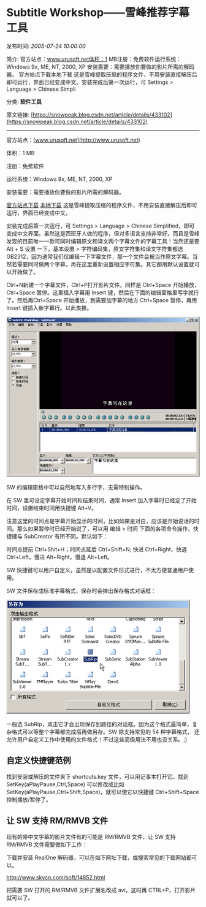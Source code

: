 # Subtitle Workshop——雪峰推荐字幕工具

发布时间: *2005-07-24 10:00:00*

简介: 官方站点：www.urusoft.net体积：1 MB注册：免费软件运行系统：Windows 9x, ME, NT, 2000, XP 安装需要：需要播放你要做的影片所需的解码器。 官方站点下载本地下载 这是雪峰提取压缩的程序文件，不用安装直接解压后即可运行，界面已经变成中文。安装完成后第一次运行，可 Settings > Language > Chinese Simpli

分类: __软件工具__

原文链接: [https://snowpeak.blog.csdn.net/article/details/433102](https://snowpeak.blog.csdn.net/article/details/433102)

---------

官方站点：[www.urusoft.net](<http://www.urusoft.net>)

体积：1 MB

注册：免费软件

运行系统：Windows 9x, ME, NT, 2000, XP

安装需要：需要播放你要做的影片所需的解码器。

[官方站点下载](<http://www.urusoft.net/download.php?lang=1&id=sw>)
[本地下载](<http://www.snowpeak.org/media/tool/SubtitleWorkshop251.zip>) 这是雪峰提取压缩的程序文件，不用安装直接解压后即可运行，界面已经变成中文。

安装完成后第一次运行，可 Settings > Language > Chinese Simplified，即可变成中文界面。虽然这是西班牙人做的程序，但对多语言支持非常好。而且是雪峰发现的目前唯一一款可同时编辑原文和译文两个字幕文件的字幕工具！当然还是要 Alt + S 设置 一下，基本设置 > 字符编码集，原文字符集和译文字符集都选 GB2312，因为通常我们仅编辑一下字幕文件，那一个文件会被当作原文字幕。当然若需要同时做两个字幕，再在这里重新设置相应字符集。其它都用默认设置就可以开始做了。

Ctrl+N新建一个字幕文件，Ctrl+P打开影片文件。同样是 Ctrl+Space 开始播放， Ctrl+Space 暂停。这里插入字幕用 Insert 键，然后在下面的编辑窗格里写字就行了。然后再Ctrl+Space 开始播放，到需要加字幕的地方 Ctrl+Space 暂停，再用 Insert 键插入新字幕行。以此类推。

![界面截图1](../assets/img/20050724_Subtitle_Workshop_01.png)

SW 的编辑窗格中可以自然地写入多行字，无需特别操作。

在 SW 里可设定字幕开始时间和结束时间，通常 Insert 加入字幕时已经定了开始时间，设置结束时间用快捷键 Alt+V。

注意这里的时间点是字幕开始显示的时间，比如如果是对白，应该是开始说话的时间。那么如果暂停时已经开始说了，可以用 编辑 > 时间 下面的各项命令操作，快捷键与 SubCreator 有所不同。默认如下：

时间点提前 Ctrl+Shit+H；时间点延后 Ctrl+Shift+N;
快进 Ctrl+Right，快退 Ctrl+Left，慢进 Alt+Right，慢退 Alt+Left。

SW 快捷键可以用户自定义，虽然是以配置文件形式进行，不太方便普通用户使用。

SW 文件保存成标准字幕格式，保存时会弹出保存格式对话框：

![界面截图2](../assets/img/20050724_Subtitle_Workshop_02.png)

一般选 SubRip，双击它才会出现保存到路径的对话框。因为这个格式最简单，复杂格式可以等整个字幕都完成后再做另存。SW 除支持常见的 54 种字幕格式， 还允许用户自定义工作中使用的文件格式！不过这些高级用法不用也没关系。;)

## 自定义快捷键范例

找到安装或解压的文件夹下 shortcuts.key 文件，可以用记事本打开它。找到
SetKey(aPlayPause,Ctrl,Space)
可以修改成比如 SetKey(aPlayPause,Ctrl+Shift,Space)，就可以使它以快捷键 Ctrl+Shift+Space 控制播放/暂停了。

## 让 SW 支持 RM/RMVB 文件

现有的带中文字幕的影片文件有的可能是 RM/RMVB 文件，让 SW 支持 RM/RMVB 文件需要做如下工作：

下载并安装 RealOne 解码器，可以在如下网址下载，或搜索常见的下载网站都可以。

<http://www.skycn.com/soft/14852.html>

把需要 SW 打开的 RM/RMVB 文件扩展名改成 avi，这时再 CTRL+P，打开影片就可以了。